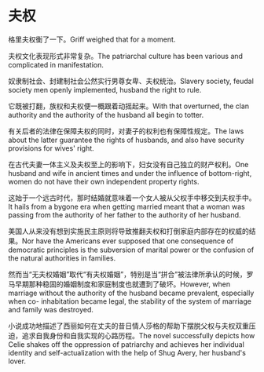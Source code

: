 # 夫权

<p><span class="chinese">格里夫权衡了一下。</span><span class="english">Griff weighed that for a moment.</span></p>

<p><span class="chinese">夫权文化表现形式非常复杂。</span><span class="english">The patriarchal culture has been various and complicated in manifestation.</span></p>

<p><span class="chinese">奴隶制社会、封建制社会公然实行男尊女卑、夫权统治。</span><span class="english">Slavery society, feudal society men openly implemented, husband the right to rule.</span></p>

<p><span class="chinese">它既被打翻，族权和夫权便一概跟着动摇起来。</span><span class="english">With that overturned, the clan authority and the authority of the husband all begin to totter.</span></p>

<p><span class="chinese">有关后者的法律在保障夫权的同时，对妻子的权利也有保障性规定。</span><span class="english">The laws about the latter guarantee the rights of husbands, and also have security provisions for wives' right.</span></p>

<p><span class="chinese">在古代夫妻一体主义及夫权至上的影响下，妇女没有自己独立的财产权利。</span><span class="english">One husband and wife in ancient times and under the influence of bottom-right, women do not have their own independent property rights.</span></p>

<p><span class="chinese">这始于一个远古时代，那时结婚就意味着一个女人被从父权手中移交到夫权手中。</span><span class="english">It hails from a bygone era when getting married meant that a woman was passing from the authority of her father to the authority of her husband.</span></p>

<p><span class="chinese">美国人从来没有想到实施民主原则将导致推翻夫权和打倒家庭内部存在的权威的结果。</span><span class="english">Nor have the Americans ever supposed that one consequence of democratic principles is the subversion of marital power or the confusion of the natural authorities in families.</span></p>

<p><span class="chinese">然而当“无夫权婚姻”取代“有夫权婚姻”，特别是当“拼合”被法律所承认的时候，罗马早期那种稳固的婚姻制度和家庭制度也就遭到了破坏。</span><span class="english">However, when marriage without the authority of the husband became prevalent, especially when co- inhabitation became legal, the stability of the system of marriage and family was destroyed.</span></p>

<p><span class="chinese">小说成功地描述了西丽如何在丈夫的昔日情人莎格的帮助下摆脱父权与夫权双重压迫，追求自我身份和自我实现的心路历程。</span><span class="english">The novel successfully depicts how Celie shakes off the oppression of patriarchy and achieves her individual identity and self-actualization with the help of Shug Avery, her husband's lover.</span></p>

